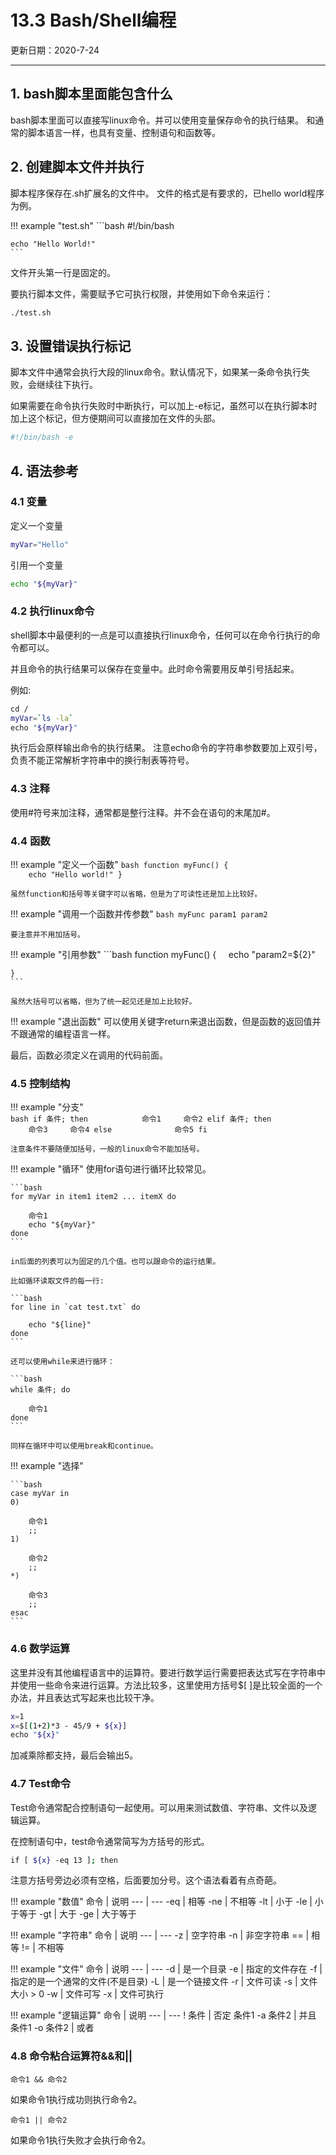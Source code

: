 # 13.3 Bash/Shell编程

更新日期：2020-7-24

----------------------------------

## 1. bash脚本里面能包含什么

bash脚本里面可以直接写linux命令。并可以使用变量保存命令的执行结果。
和通常的脚本语言一样，也具有变量、控制语句和函数等。

## 2. 创建脚本文件并执行

脚本程序保存在.sh扩展名的文件中。
文件的格式是有要求的，已hello world程序为例。

!!! example "test.sh"
    ```bash
    #!/bin/bash

    echo "Hello World!"
    ```

文件开头第一行是固定的。

要执行脚本文件，需要赋予它可执行权限，并使用如下命令来运行：

```bash
./test.sh
```

## 3. 设置错误执行标记

脚本文件中通常会执行大段的linux命令。默认情况下，如果某一条命令执行失败，会继续往下执行。

如果需要在命令执行失败时中断执行，可以加上-e标记，虽然可以在执行脚本时加上这个标记，但方便期间可以直接加在文件的头部。

```bash
#!/bin/bash -e
```

## 4. 语法参考

### 4.1 变量

定义一个变量

```bash
myVar="Hello"
```

引用一个变量

```bash
echo "${myVar}"
```

### 4.2 执行linux命令

shell脚本中最便利的一点是可以直接执行linux命令，任何可以在命令行执行的命令都可以。

并且命令的执行结果可以保存在变量中。此时命令需要用反单引号括起来。

例如:

```bash
cd /
myVar=`ls -la`
echo "${myVar}"
```

执行后会原样输出命令的执行结果。
注意echo命令的字符串参数要加上双引号，负责不能正常解析字符串中的换行制表等符号。

### 4.3 注释

使用#符号来加注释，通常都是整行注释。并不会在语句的末尾加#。

### 4.4 函数

!!! example "定义一个函数"
    ```bash
    function myFunc()
    {
        echo "Hello world!"
    }
    ```

    虽然function和括号等关键字可以省略，但是为了可读性还是加上比较好。

!!! example "调用一个函数并传参数"
    ```bash
    myFunc param1 param2
    ```

    要注意并不用加括号。

!!! example "引用参数"
    ```bash
    function myFunc()
    {
        echo "param2=${2}"

    }
    ```

    虽然大括号可以省略，但为了统一起见还是加上比较好。

!!! example "退出函数"
    可以使用关键字return来退出函数，但是函数的返回值并不跟通常的编程语言一样。

最后，函数必须定义在调用的代码前面。

### 4.5 控制结构

!!! example "分支"	
	```bash
	if 条件; then  
	    
	    命令1
	    命令2
	elif 条件; then    
	    
	    命令3
	    命令4
	else    
	    
	    命令5
	fi  
	```
	
	注意条件不要随便加括号，一般的linux命令不能加括号。
	
!!! example "循环"
	使用for语句进行循环比较常见。
	
	```bash
	for myVar in item1 item2 ... itemX do
	
	    命令1
	    echo "${myVar}"
	done
	```
	
	in后面的列表可以为固定的几个值。也可以跟命令的运行结果。
	
	比如循环读取文件的每一行:
	
	```bash
	for line in `cat test.txt` do
	
	    echo "${line}"
	done
	```
	
	还可以使用while来进行循环：
	
	```bash
	while 条件; do
	
	    命令1
	done
	```
	
	同样在循环中可以使用break和continue。
	
!!! example "选择"
	
	```bash
	case myVar in
	0)
	
	    命令1
	    ;;
	1)
	
	    命令2
	    ;;
	*)
	
	    命令3
	    ;;
	esac
    ```

### 4.6 数学运算

这里并没有其他编程语言中的运算符。要进行数学运行需要把表达式写在字符串中并使用一些命令来进行运算。方法比较多，这里使用方括号$[ ]是比较全面的一个办法，并且表达式写起来也比较干净。

```bash
x=1
x=$[(1+2)*3 - 45/9 + ${x}]
echo "${x}"
```

加减乘除都支持，最后会输出5。

### 4.7 Test命令

Test命令通常配合控制语句一起使用。可以用来测试数值、字符串、文件以及逻辑运算。

在控制语句中，test命令通常简写为方括号的形式。

```bash
if [ ${x} -eq 13 ]; then
```

注意方括号旁边必须有空格，后面要加分号。这个语法看着有点奇葩。

!!! example "数值"
    命令	|	说明
    --- | ---
    -eq	|	相等
    -ne	|	不相等
    -lt	|	小于
    -le	|	小于等于
    -gt	|	大于
    -ge	|	大于等于

!!! example "字符串"
    命令	|	说明
    --- | ---
    -z	|	空字符串
    -n	|	非空字符串
    ==	|	相等
    !=	|	不相等

!!! example "文件"
    命令	|	说明
    --- | ---
    -d	|	是一个目录
    -e	|	指定的文件存在
    -f	|	指定的是一个通常的文件(不是目录)
    -L	|	是一个链接文件
    -r	|	文件可读
    -s	|	文件大小 > 0
    -w	|	文件可写
    -x	|	文件可执行

!!! example "逻辑运算"
    命令	|	说明
    --- | ---
    ! 条件	|	否定
    条件1 -a 条件2	|	并且
    条件1 -o 条件2	|	或者

### 4.8 命令粘合运算符&&和||

    命令1 && 命令2	
	
如果命令1执行成功则执行命令2。
	
    命令1 || 命令2	
	
如果命令1执行失败才会执行命令2。
